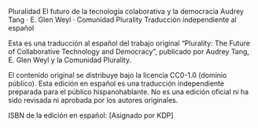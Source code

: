 Pluralidad
El futuro de la tecnología colaborativa y la democracia
Audrey Tang · E. Glen Weyl · Comunidad Plurality
Traducción independiente al español

Esta es una traducción al español del trabajo original “Plurality: The Future of Collaborative Technology and Democracy”, publicado por Audrey Tang, E. Glen Weyl y la Comunidad Plurality.

El contenido original se distribuye bajo la licencia CC0-1.0 (dominio público).
Esta edición en español es una traducción independiente preparada para el público hispanohablante.
No es una edición oficial ni ha sido revisada ni aprobada por los autores originales.

ISBN de la edición en español: [Asignado por KDP]

